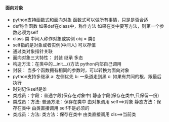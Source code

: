  #### 面向对象
 
 * python支持函数式和面向对象 函数式可以做所有事情，只是是否合适
 * def称作函数 如果def在class中，称作方法 如果在类中要写方法，则第一个参数必须为self
 * class 类 中间人称作对象或实例 obj = 类()
 * self指的是对象或者实例(中间人) 可以存值
 * 通过类对象指针关联
 * 面向对象三大特性： 封装 继承 多态
 * 构造方法：在类中的__init__()方法 python内部自己调用
 * 封装： 当多个函数拥有相同的参数时，可以转换为面向对象
 * python支持多继承 a: 左侧优先 b: 一条道走到黑 c: 如果有共同的根，跟最后执行
 * 时刻记住self是谁
 * 类成员：字段：普通字段(保存在对象中) 静态字段(保存在类中,只保留一份) 
 * 类成员：方法: 普通方法：保存在类中 由对象调用 self==>对象 静态方法：保存在类中 由类直接调用 self不是必须的
 * 类成员：方法: 类方法：保存在类中 由类直接调用 cls==>当前类
